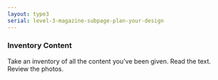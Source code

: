 ```yaml
---
layout: type3
serial: level-3-magazine-subpage-plan-your-design
---
```

### Inventory Content

Take an inventory of all the content you've been given. Read the text. Review the photos.
